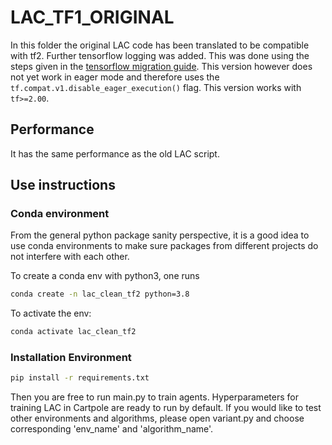 # LAC_TF1_ORIGINAL

In this folder the original LAC code has been translated to be compatible with tf2.
Further tensorflow logging was added. This was done using the steps given in the
[tensorflow migration guide](https://www.tensorflow.org/guide/migrate). This version
however does not yet work in eager mode and therefore uses the
`tf.compat.v1.disable_eager_execution()` flag. This version works with `tf>=2.00`.

## Performance

It has the same performance as the old LAC script.

## Use instructions

### Conda environment

From the general python package sanity perspective, it is a good idea to use conda environments to make sure packages from different projects do not interfere with each other.

To create a conda env with python3, one runs

```bash
conda create -n lac_clean_tf2 python=3.8
```

To activate the env:

```bash
conda activate lac_clean_tf2
```

### Installation Environment

```bash
pip install -r requirements.txt
```

Then you are free to run main.py to train agents. Hyperparameters for training LAC in Cartpole are ready to run by default. If you would like to test other environments and algorithms, please open variant.py and choose corresponding 'env_name' and 'algorithm_name'.
